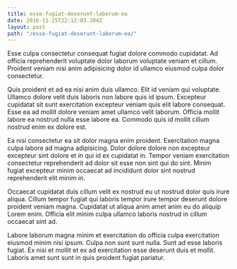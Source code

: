 ```yaml
---
title: esse-fugiat-deserunt-laborum-ea
date: 2016-11-25T22:12:03.284Z
layout: post
path: "/esse-fugiat-deserunt-laborum-ea/"
---
```


Esse culpa consectetur consequat fugiat dolore commodo cupidatat. Ad officia reprehenderit voluptate dolor laborum voluptate veniam et cillum. Proident veniam nisi anim adipisicing dolor id ullamco eiusmod culpa dolor consectetur.

Quis proident et ad ea nisi anim duis ullamco. Elit id veniam qui voluptate. Ullamco dolore velit duis laboris non labore quis id ipsum. Excepteur cupidatat sit sunt exercitation excepteur veniam quis elit labore consequat. Esse ea ad mollit dolore veniam amet ullamco velit laborum. Officia mollit labore ea nostrud nulla esse labore ea. Commodo quis id mollit cillum nostrud enim ex dolore est.

Ea nisi consectetur ea sit dolor magna enim proident. Exercitation magna culpa labore ad magna adipisicing. Dolor dolore dolore non excepteur excepteur sint dolore et in qui id ex cupidatat in. Tempor veniam exercitation consectetur reprehenderit ad dolor sit esse non sint qui do sint. Minim fugiat excepteur minim occaecat ad incididunt dolor sint nostrud reprehenderit elit minim in.

Occaecat cupidatat duis cillum velit ex nostrud eu ut nostrud dolor quis irure aliqua. Cillum tempor fugiat qui laboris tempor irure tempor deserunt dolore proident veniam magna. Cupidatat ut aliqua anim amet anim eu do aliquip Lorem enim. Officia elit minim culpa ullamco laboris nostrud in cillum occaecat sint ad.

Labore laborum magna minim et exercitation do officia culpa exercitation eiusmod minim nisi ipsum. Culpa non sunt sunt nulla. Sunt ad esse laboris fugiat. Ex nisi et mollit et ex ad exercitation esse deserunt duis et mollit. Laboris amet sunt sunt in quis proident fugiat pariatur.